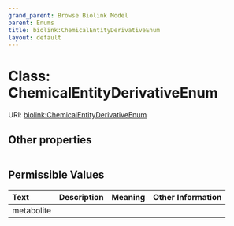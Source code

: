 ```yaml
---
grand_parent: Browse Biolink Model
parent: Enums
title: biolink:ChemicalEntityDerivativeEnum
layout: default
---
```


# Class: ChemicalEntityDerivativeEnum




URI: [biolink:ChemicalEntityDerivativeEnum](https://w3id.org/biolink/vocab/ChemicalEntityDerivativeEnum)


## Other properties

|  |  |  |
| --- | --- | --- |

## Permissible Values

| Text | Description | Meaning | Other Information |
| :--- | :---: | :---: | ---: |
| metabolite |  |  |  |


